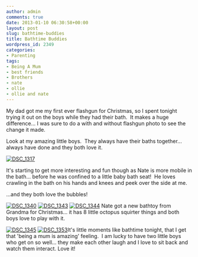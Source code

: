 ```yaml
---
author: admin
comments: true
date: 2013-01-10 06:30:58+00:00
layout: post
slug: bathtime-buddies
title: Bathtime Buddies
wordpress_id: 2349
categories:
- Parenting
tags:
- Being A Mum
- best friends
- Brothers
- nate
- ollie
- ollie and nate
---
```


My dad got me my first ever flashgun for Christmas, so I spent tonight trying it out on the boys while they had their bath.  It makes a huge difference... I was sure to do a with and without flashgun photo to see the change it made.

Look at my amazing little boys.  They always have their baths together... always have done and they both love it.

[![DSC_1317](http://www.outmumbered.com/wp-content/uploads/2013/01/DSC_1317-1024x682.jpg)](http://www.outmumbered.com/2013/01/10/bathtime-buddies/dsc_1317/)

It's starting to get more interesting and fun though as Nate is more mobile in the bath... before he was confined to a little baby bath seat!  He loves crawling in the bath on his hands and knees and peek over the side at me.

...and they both love the bubbles!

[![DSC_1340](http://www.outmumbered.com/wp-content/uploads/2013/01/DSC_1340.jpg)](http://www.outmumbered.com/2013/01/10/bathtime-buddies/dsc_1340/) [![DSC_1343](http://www.outmumbered.com/wp-content/uploads/2013/01/DSC_1343.jpg)](http://www.outmumbered.com/2013/01/10/bathtime-buddies/dsc_1343/) [![DSC_1344](http://www.outmumbered.com/wp-content/uploads/2013/01/DSC_1344.jpg)](http://www.outmumbered.com/2013/01/10/bathtime-buddies/dsc_1344/) Nate got a new bathtoy from Grandma for Christmas... it has 8 little octopus squirter things and both boys love to play with it.

[![DSC_1345](http://www.outmumbered.com/wp-content/uploads/2013/01/DSC_1345.jpg)](http://www.outmumbered.com/2013/01/10/bathtime-buddies/dsc_1345/) [![DSC_1353](http://www.outmumbered.com/wp-content/uploads/2013/01/DSC_1353.jpg)](http://www.outmumbered.com/2013/01/10/bathtime-buddies/dsc_1353/)It's little moments like bathtime tonight, that I get that 'being a mum is amazing' feeling.  I am lucky to have two little boys who get on so well... they make each other laugh and I love to sit back and watch them interact. Love it!
